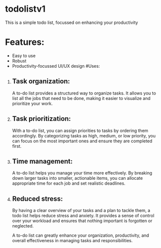 # todolistv1
This is a simple todo list, focussed on enhancing your productivity
# Features:
+ Easy to use
+ Robust
+ Productivity-focussed UI/UX design
#Uses:
1. ## Task organization:
   A to-do list provides a structured way to organize tasks. It allows you to list all the jobs that need to be done, making it easier to visualize and prioritize your work.
2. ## Task prioritization:
   With a to-do list, you can assign priorities to tasks by ordering them accordingly. By categorizing tasks as high, medium, or low priority, you can focus on the most important ones and ensure they are completed first.
3. ## Time management:
   A to-do list helps you manage your time more effectively. By breaking down larger tasks into smaller, actionable items, you can allocate appropriate time for each job and set realistic deadlines.
4. ## Reduced stress:
   By having a clear overview of your tasks and a plan to tackle them, a todo list helps reduce stress and anxiety. It provides a sense of control over your workload and ensures that nothing important is forgotten or neglected.

   A to-do list can greatly enhance your organization, productivity, and overall effectiveness in managing tasks and responsibilities.
